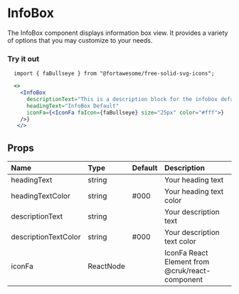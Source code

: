 # InfoBox

The InfoBox component displays information box view. It provides a variety of options that you may customize to your needs.

### Try it out

```
  import { faBullseye } from "@fortawesome/free-solid-svg-icons";
```

```.jsx
  <>
    <InfoBox
      descriptionText="This is a description block for the infobox default component"
      headingText="InfoBox Default"
      iconFa={<IconFa faIcon={faBullseye} size="25px" color="#fff">}
    />}
   </>
```

## Props

| Name                 | Type      | Default | Description                                     |
| :------------------- | :-------- | :------ | :---------------------------------------------- |
| headingText          | string    |         | Your heading text                               |
| headingTextColor     | string    | #000    | Your heading text color                         |
| descriptionText      | string    |         | Your description text                           |
| descriptionTextColor | string    | #000    | Your description text color                     |
| iconFa               | ReactNode |         | IconFa React Element from @cruk/react-component |
